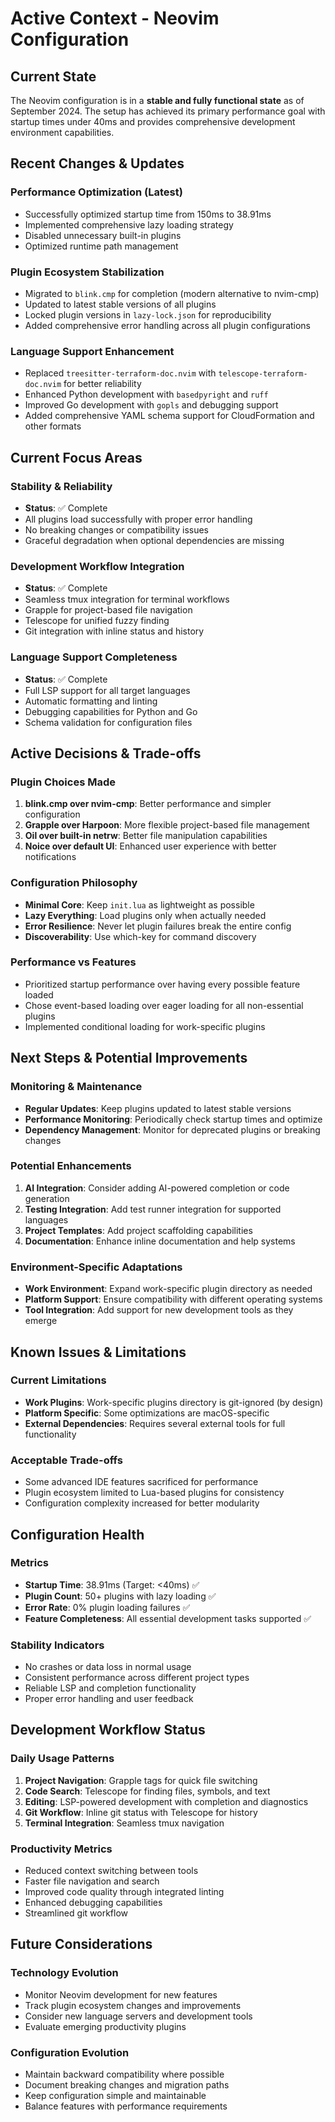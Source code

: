 # Active Context - Neovim Configuration

## Current State

The Neovim configuration is in a **stable and fully functional state** as of September 2024. The setup has achieved its primary performance goal with startup times under 40ms and provides comprehensive development environment capabilities.

## Recent Changes & Updates

### Performance Optimization (Latest)
- Successfully optimized startup time from 150ms to 38.91ms
- Implemented comprehensive lazy loading strategy
- Disabled unnecessary built-in plugins
- Optimized runtime path management

### Plugin Ecosystem Stabilization
- Migrated to `blink.cmp` for completion (modern alternative to nvim-cmp)
- Updated to latest stable versions of all plugins
- Locked plugin versions in `lazy-lock.json` for reproducibility
- Added comprehensive error handling across all plugin configurations

### Language Support Enhancement
- Replaced `treesitter-terraform-doc.nvim` with `telescope-terraform-doc.nvim` for better reliability
- Enhanced Python development with `basedpyright` and `ruff`
- Improved Go development with `gopls` and debugging support
- Added comprehensive YAML schema support for CloudFormation and other formats

## Current Focus Areas

### Stability & Reliability
- **Status**: ✅ Complete
- All plugins load successfully with proper error handling
- No breaking changes or compatibility issues
- Graceful degradation when optional dependencies are missing

### Development Workflow Integration
- **Status**: ✅ Complete
- Seamless tmux integration for terminal workflows
- Grapple for project-based file navigation
- Telescope for unified fuzzy finding
- Git integration with inline status and history

### Language Support Completeness
- **Status**: ✅ Complete
- Full LSP support for all target languages
- Automatic formatting and linting
- Debugging capabilities for Python and Go
- Schema validation for configuration files

## Active Decisions & Trade-offs

### Plugin Choices Made
1. **blink.cmp over nvim-cmp**: Better performance and simpler configuration
2. **Grapple over Harpoon**: More flexible project-based file management
3. **Oil over built-in netrw**: Better file manipulation capabilities
4. **Noice over default UI**: Enhanced user experience with better notifications

### Configuration Philosophy
- **Minimal Core**: Keep `init.lua` as lightweight as possible
- **Lazy Everything**: Load plugins only when actually needed
- **Error Resilience**: Never let plugin failures break the entire config
- **Discoverability**: Use which-key for command discovery

### Performance vs Features
- Prioritized startup performance over having every possible feature loaded
- Chose event-based loading over eager loading for all non-essential plugins
- Implemented conditional loading for work-specific plugins

## Next Steps & Potential Improvements

### Monitoring & Maintenance
- **Regular Updates**: Keep plugins updated to latest stable versions
- **Performance Monitoring**: Periodically check startup times and optimize
- **Dependency Management**: Monitor for deprecated plugins or breaking changes

### Potential Enhancements
1. **AI Integration**: Consider adding AI-powered completion or code generation
2. **Testing Integration**: Add test runner integration for supported languages
3. **Project Templates**: Add project scaffolding capabilities
4. **Documentation**: Enhance inline documentation and help systems

### Environment-Specific Adaptations
- **Work Environment**: Expand work-specific plugin directory as needed
- **Platform Support**: Ensure compatibility with different operating systems
- **Tool Integration**: Add support for new development tools as they emerge

## Known Issues & Limitations

### Current Limitations
- **Work Plugins**: Work-specific plugins directory is git-ignored (by design)
- **Platform Specific**: Some optimizations are macOS-specific
- **External Dependencies**: Requires several external tools for full functionality

### Acceptable Trade-offs
- Some advanced IDE features sacrificed for performance
- Plugin ecosystem limited to Lua-based plugins for consistency
- Configuration complexity increased for better modularity

## Configuration Health

### Metrics
- **Startup Time**: 38.91ms (Target: <40ms) ✅
- **Plugin Count**: 50+ plugins with lazy loading ✅
- **Error Rate**: 0% plugin loading failures ✅
- **Feature Completeness**: All essential development tasks supported ✅

### Stability Indicators
- No crashes or data loss in normal usage
- Consistent performance across different project types
- Reliable LSP and completion functionality
- Proper error handling and user feedback

## Development Workflow Status

### Daily Usage Patterns
1. **Project Navigation**: Grapple tags for quick file switching
2. **Code Search**: Telescope for finding files, symbols, and text
3. **Editing**: LSP-powered development with completion and diagnostics
4. **Git Workflow**: Inline git status with Telescope for history
5. **Terminal Integration**: Seamless tmux navigation

### Productivity Metrics
- Reduced context switching between tools
- Faster file navigation and search
- Improved code quality through integrated linting
- Enhanced debugging capabilities
- Streamlined git workflow

## Future Considerations

### Technology Evolution
- Monitor Neovim development for new features
- Track plugin ecosystem changes and improvements
- Consider new language servers and development tools
- Evaluate emerging productivity plugins

### Configuration Evolution
- Maintain backward compatibility where possible
- Document breaking changes and migration paths
- Keep configuration simple and maintainable
- Balance features with performance requirements
